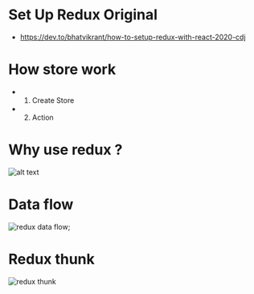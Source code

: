 # Set Up Redux Original
 - https://dev.to/bhatvikrant/how-to-setup-redux-with-react-2020-cdj

# How store work 
- 1. Create Store 
- 2. Action 

# Why use redux ?
![alt text](https://css-tricks.com/wp-content/uploads/2016/03/redux-article-3-03.svg)

# Data flow
![redux data flow](https://redux.js.org/assets/images/ReduxDataFlowDiagram-49fa8c3968371d9ef6f2a1486bd40a26.gif);

# Redux thunk
![redux thunk](https://d33wubrfki0l68.cloudfront.net/08d01ed85246d3ece01963408572f3f6dfb49d41/4bc12/assets/images/reduxasyncdataflowdiagram-d97ff38a0f4da0f327163170ccc13e80.gif)